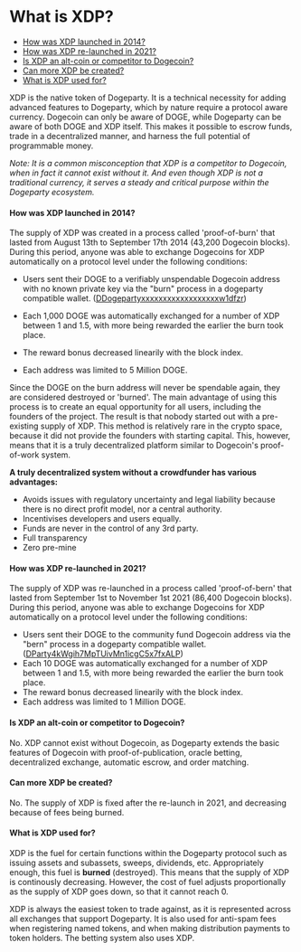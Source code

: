 # What is XDP?

- [How was XDP launched in 2014?](#how-was-xdp-launched-in-2014)
- [How was XDP re-launched in 2021?](#how-was-xdp-re-launched-in-2021)
- [Is XDP an alt-coin or competitor to Dogecoin?](#is-xdp-an-alt-coin-or-competitor-to-dogecoin)
- [Can more XDP be created?](#can-more-xdp-be-created)
- [What is XDP used for?](#what-is-xdp-used-for)

XDP is the native token of Dogeparty. It is a technical necessity for adding advanced features to Dogeparty, which by nature require a protocol aware currency. Dogecoin can only be aware of DOGE, while Dogeparty can be aware of both DOGE and XDP itself. This makes it possible to escrow funds, trade in a decentralized manner, and harness the full potential of programmable money.

_Note: It is a common misconception that XDP is a competitor to Dogecoin, when in fact it cannot exist without it. And even though XDP is not a traditional currency, it serves a steady and critical purpose within the Dogeparty ecosystem._

#### How was XDP launched in 2014?

The supply of XDP was created in a process called 'proof-of-burn' that lasted from August 13th to September 17th 2014 (43,200 Dogecoin blocks). During this period, anyone was able to exchange Dogecoins for XDP automatically on a protocol level under the following conditions:

* Users sent their DOGE to a verifiably unspendable Dogecoin address with no known private key via the "burn" process in a dogeparty compatible wallet. ([DDogepartyxxxxxxxxxxxxxxxxxxw1dfzr](https://dogeparty.xchain.io/burns))

* Each 1,000 DOGE was automatically exchanged for a number of XDP between 1 and 1.5, with more being rewarded the earlier the burn took place.

* The reward bonus decreased linearily with the block index.

* Each address was limited to 5 Million DOGE.

Since the DOGE on the burn address will never be spendable again, they are considered destroyed or 'burned'. The main advantage of using this process is to create an equal opportunity for all users, including the founders of the project. The result is that nobody started out with a pre-existing supply of XDP. This method is relatively rare in the crypto space, because it did not provide the founders with starting capital. This, however, means that it is a truly decentralized platform similar to Dogecoin's proof-of-work system.

**A truly decentralized system without a crowdfunder has various advantages:**

* Avoids issues with regulatory uncertainty and legal liability because there is no direct profit model, nor a central authority.
* Incentivises developers and users equally.
* Funds are never in the control of any 3rd party.
* Full transparency
* Zero pre-mine

#### How was XDP re-launched in 2021?

The supply of XDP was re-launched in a process called 'proof-of-bern' that lasted from September 1st to November 1st 2021 (86,400 Dogecoin blocks). During this period, anyone was able to exchange Dogecoins for XDP automatically on a protocol level under the following conditions:

* Users sent their DOGE to the community fund Dogecoin address via the "bern" process in a dogeparty compatible wallet. ([DParty4kWgih7MpTUivMn1icgC5x7fxALP](https://dogeparty.xchain.io/burns))
* Each 10 DOGE was automatically exchanged for a number of XDP between 1 and 1.5, with more being rewarded the earlier the burn took place.
* The reward bonus decreased linearily with the block index.
* Each address was limited to 1 Million DOGE.

#### Is XDP an alt-coin or competitor to Dogecoin?

No. XDP cannot exist without Dogecoin, as Dogeparty extends the basic features of Dogecoin with proof-of-publication, oracle betting, decentralized exchange, automatic escrow, and order matching. 

#### Can more XDP be created?

No. The supply of XDP is fixed after the re-launch in 2021, and decreasing because of fees being burned.

#### What is XDP used for?

XDP is the fuel for certain functions within the Dogeparty protocol such as issuing assets and subassets, sweeps, dividends, etc. Appropriately enough, this fuel is **burned** (destroyed). This means that the supply of XDP is continously decreasing. However, the cost of fuel adjusts proportionally as the supply of XDP goes down, so that it cannot reach 0.

XDP is always the easiest token to trade against, as it is represented across all exchanges that support Dogeparty. It is also used for anti-spam fees when registering named tokens, and when making distribution payments to token holders. The betting system also uses XDP.
